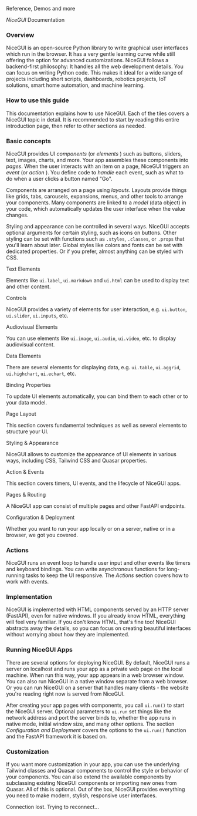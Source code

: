 

Reference, Demos and more

 _NiceGUI_ Documentation

### Overview

NiceGUI is an open-source Python library to write graphical user interfaces which run in the browser. It has a very gentle learning curve while still offering the option for advanced customizations.
NiceGUI follows a backend-first philosophy: It handles all the web development details. You can focus on writing Python code. This makes it ideal for a wide range of projects including short scripts,
dashboards, robotics projects, IoT solutions, smart home automation, and machine learning.

### How to use this guide

This documentation explains how to use NiceGUI. Each of the tiles covers a NiceGUI topic in detail. It is recommended to start by reading this entire introduction page, then refer to other sections as
needed.

### Basic concepts

NiceGUI provides UI _components_ (or _elements_ ) such as buttons, sliders, text, images, charts, and more. Your app assembles these components into _pages_. When the user interacts with an item on a
page, NiceGUI triggers an _event_ (or _action_ ). You define code to _handle_ each event, such as what to do when a user clicks a button named "Go".

Components are arranged on a page using _layouts_. Layouts provide things like grids, tabs, carousels, expansions, menus, and other tools to arrange your components. Many components are linked to a
_model_ (data object) in your code, which automatically updates the user interface when the value changes.

Styling and appearance can be controlled in several ways. NiceGUI accepts optional arguments for certain styling, such as icons on buttons. Other styling can be set with functions such as `.styles`,
`.classes`, or `.props` that you'll learn about later. Global styles like colors and fonts can be set with dedicated properties. Or if you prefer, almost anything can be styled with CSS.

Text Elements

Elements like `ui.label`, `ui.markdown` and `ui.html` can be used to display text and other content.

Controls

NiceGUI provides a variety of elements for user interaction, e.g. `ui.button`, `ui.slider`, `ui.inputs`, etc.

Audiovisual Elements

You can use elements like `ui.image`, `ui.audio`, `ui.video`, etc. to display audiovisual content.

Data Elements

There are several elements for displaying data, e.g. `ui.table`, `ui.aggrid`, `ui.highchart`, `ui.echart`, etc.

Binding Properties

To update UI elements automatically, you can bind them to each other or to your data model.

Page Layout

This section covers fundamental techniques as well as several elements to structure your UI.

Styling & Appearance

NiceGUI allows to customize the appearance of UI elements in various ways, including CSS, Tailwind CSS and Quasar properties.

Action & Events

This section covers timers, UI events, and the lifecycle of NiceGUI apps.

Pages & Routing

A NiceGUI app can consist of multiple pages and other FastAPI endpoints.

Configuration & Deployment

Whether you want to run your app locally or on a server, native or in a browser, we got you covered.

### Actions

NiceGUI runs an event loop to handle user input and other events like timers and keyboard bindings. You can write asynchronous functions for long-running tasks to keep the UI responsive. The _Actions_
section covers how to work with events.

### Implementation

NiceGUI is implemented with HTML components served by an HTTP server (FastAPI), even for native windows. If you already know HTML, everything will feel very familiar. If you don't know HTML, that's
fine too! NiceGUI abstracts away the details, so you can focus on creating beautiful interfaces without worrying about how they are implemented.

### Running NiceGUI Apps

There are several options for deploying NiceGUI. By default, NiceGUI runs a server on localhost and runs your app as a private web page on the local machine. When run this way, your app appears in a
web browser window. You can also run NiceGUI in a native window separate from a web browser. Or you can run NiceGUI on a server that handles many clients - the website you're reading right now is
served from NiceGUI.

After creating your app pages with components, you call `ui.run()` to start the NiceGUI server. Optional parameters to `ui.run` set things like the network address and port the server binds to,
whether the app runs in native mode, initial window size, and many other options. The section _Configuration and Deployment_ covers the options to the `ui.run()` function and the FastAPI framework it
is based on.

### Customization

If you want more customization in your app, you can use the underlying Tailwind classes and Quasar components to control the style or behavior of your components. You can also extend the available
components by subclassing existing NiceGUI components or importing new ones from Quasar. All of this is optional. Out of the box, NiceGUI provides everything you need to make modern, stylish,
responsive user interfaces.

Connection lost. Trying to reconnect...

